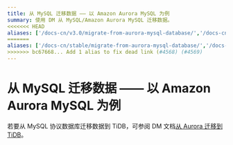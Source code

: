 ```yaml
---
title: 从 MySQL 迁移数据 —— 以 Amazon Aurora MySQL 为例
summary: 使用 DM 从 MySQL/Amazon Aurora MySQL 迁移数据。
<<<<<<< HEAD
aliases: ['/docs-cn/v3.0/migrate-from-aurora-mysql-database/','/docs-cn/v3.0/how-to/migrate/from-mysql-aurora/','/docs-cn/v3.0/how-to/migrate/from-aurora/']
=======
aliases: ['/docs-cn/stable/migrate-from-aurora-mysql-database/','/docs-cn/v4.0/migrate-from-aurora-mysql-database/','/docs-cn/stable/how-to/migrate/from-mysql-aurora/','/docs-cn/stable/how-to/migrate/from-mysql/']
>>>>>>> bc67668... Add 1 alias to fix dead link (#4568) (#4569)
---
```


# 从 MySQL 迁移数据 —— 以 Amazon Aurora MySQL 为例

若要从 MySQL 协议数据库迁移数据到 TiDB，可参阅 DM 文档[从 Aurora 迁移到 TiDB](https://docs.pingcap.com/zh/tidb-data-migration/v2.0/migrate-from-mysql-aurora)。
